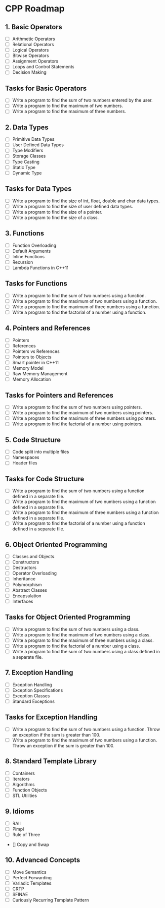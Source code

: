 # CPP Roadmap

## 1. Basic Operators

- [ ] Arithmetic Operators
- [ ] Relational Operators
- [ ] Logical Operators
- [ ] Bitwise Operators
- [ ] Assignment Operators
- [ ] Loops and Control Statements
- [ ] Decision Making

## Tasks for Basic Operators

- [ ] Write a program to find the sum of two numbers entered by the user.
- [ ] Write a program to find the maximum of two numbers.
- [ ] Write a program to find the maximum of three numbers.

## 2. Data Types

- [ ] Primitive Data Types
- [ ] User Defined Data Types
- [ ] Type Modifiers
- [ ] Storage Classes
- [ ] Type Casting
- [ ] Static Type
- [ ] Dynamic Type

## Tasks for Data Types

- [ ] Write a program to find the size of int, float, double and char data types.
- [ ] Write a program to find the size of user defined data types.
- [ ] Write a program to find the size of a pointer.
- [ ] Write a program to find the size of a class.

## 3. Functions

- [ ] Function Overloading
- [ ] Default Arguments
- [ ] Inline Functions
- [ ] Recursion
- [ ] Lambda Functions in C++11

## Tasks for Functions

- [ ] Write a program to find the sum of two numbers using a function.
- [ ] Write a program to find the maximum of two numbers using a function.
- [ ] Write a program to find the maximum of three numbers using a function.
- [ ] Write a program to find the factorial of a number using a function.

## 4. Pointers and References

- [ ] Pointers
- [ ] References
- [ ] Pointers vs References
- [ ] Pointers to Objects
- [ ] Smart pointer in C++11
- [ ] Memory Model
- [ ] Raw Memory Management
- [ ] Memory Allocation

## Tasks for Pointers and References

- [ ] Write a program to find the sum of two numbers using pointers.
- [ ] Write a program to find the maximum of two numbers using pointers.
- [ ] Write a program to find the maximum of three numbers using pointers.
- [ ] Write a program to find the factorial of a number using pointers.

## 5. Code Structure

- [ ] Code split into multiple files
- [ ] Namespaces
- [ ] Header files

## Tasks for Code Structure

- [ ] Write a program to find the sum of two numbers using a function defined in a separate file.
- [ ] Write a program to find the maximum of two numbers using a function defined in a separate file.
- [ ] Write a program to find the maximum of three numbers using a function defined in a separate file.
- [ ] Write a program to find the factorial of a number using a function defined in a separate file.

## 6. Object Oriented Programming

- [ ] Classes and Objects
- [ ] Constructors
- [ ] Destructors
- [ ] Operator Overloading
- [ ] Inheritance
- [ ] Polymorphism
- [ ] Abstract Classes
- [ ] Encapsulation
- [ ] Interfaces

## Tasks for Object Oriented Programming

- [ ] Write a program to find the sum of two numbers using a class.
- [ ] Write a program to find the maximum of two numbers using a class.
- [ ] Write a program to find the maximum of three numbers using a class.
- [ ] Write a program to find the factorial of a number using a class.
- [ ] Write a program to find the sum of two numbers using a class defined in a separate file.

## 7. Exception Handling

- [ ] Exception Handling
- [ ] Exception Specifications
- [ ] Exception Classes
- [ ] Standard Exceptions

## Tasks for Exception Handling

- [ ] Write a program to find the sum of two numbers using a function. Throw an exception if the sum is greater than 100.
- [ ] Write a program to find the maximum of two numbers using a function. Throw an exception if the sum is greater than 100.

## 8. Standard Template Library

- [ ] Containers
- [ ] Iterators
- [ ] Algorithms
- [ ] Function Objects
- [ ] STL Utilities

## 9. Idioms

- [ ] RAII
- [ ] Pimpl
- [ ] Rule of Three
- [] Copy and Swap

## 10. Advanced Concepts

- [ ] Move Semantics
- [ ] Perfect Forwarding
- [ ] Variadic Templates
- [ ] CRTP
- [ ] SFINAE
- [ ] Curiously Recurring Template Pattern
